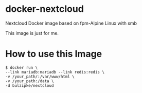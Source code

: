 # docker-nextcloud
Nextcloud Docker image based on fpm-Alpine Linux with smb

This image is just for me.

# How to use this Image
```console
$ docker run \
--link mariadb:mariadb --link redis:redis \
-v /your_path/:/var/www/html \
-v /your_path:/data \
-d bulzipke/nextcloud
```


